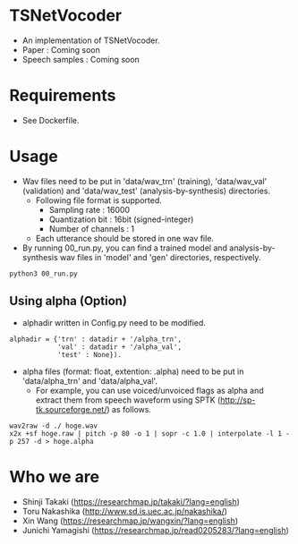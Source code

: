 # TSNetVocoder
- An implementation of TSNetVocoder.
- Paper : Coming soon
- Speech samples : Coming soon

# Requirements
- See Dockerfile.

# Usage
- Wav files need to be put in 'data/wav_trn' (training), 'data/wav_val' (validation) and 'data/wav_test' (analysis-by-synthesis) directories.
  - Following file format is supported.
    - Sampling rate : 16000
    - Quantization bit : 16bit (signed-integer)
    - Number of channels : 1
  - Each utterance should be stored in one wav file.
- By running 00_run.py, you can find a trained model and analysis-by-synthesis wav files in 'model' and 'gen' directories, respectively.
```
python3 00_run.py
```

## Using alpha (Option)
- alphadir written in Config.py need to be modified.
```
alphadir = {'trn' : datadir + '/alpha_trn',
            'val' : datadir + '/alpha_val',
            'test' : None}).
```
- alpha files (format: float, extention: .alpha) need to be put in 'data/alpha_trn' and 'data/alpha_val'.
  - For example, you can use voiced/unvoiced flags as alpha and extract them from speech waveform using SPTK (http://sp-tk.sourceforge.net/) as follows.
```
wav2raw -d ./ hoge.wav
x2x +sf hoge.raw | pitch -p 80 -o 1 | sopr -c 1.0 | interpolate -l 1 -p 257 -d > hoge.alpha
```

#  Who we are
- Shinji Takaki (https://researchmap.jp/takaki/?lang=english)
- Toru Nakashika (http://www.sd.is.uec.ac.jp/nakashika/)
- Xin Wang (https://researchmap.jp/wangxin/?lang=english)
- Junichi Yamagishi (https://researchmap.jp/read0205283/?lang=english)
